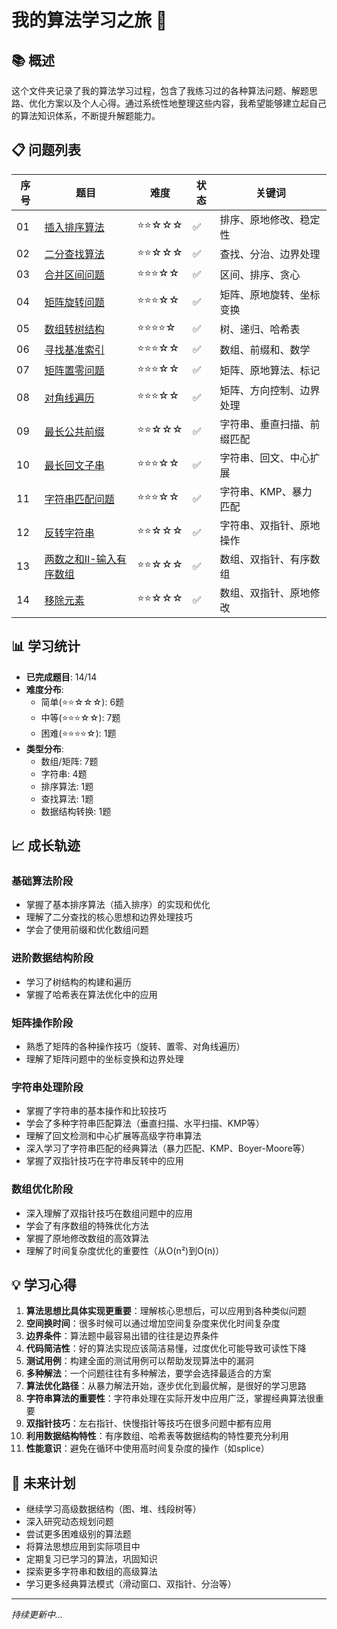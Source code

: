 # 我的算法学习之旅 🚀

## 📚 概述
这个文件夹记录了我的算法学习过程，包含了我练习过的各种算法问题、解题思路、优化方案以及个人心得。通过系统性地整理这些内容，我希望能够建立起自己的算法知识体系，不断提升解题能力。

## 📋 问题列表

| 序号 | 题目 | 难度 | 状态 | 关键词 |
|------|------|------|------|-------|
| 01 | [插入排序算法](./01-插入排序算法.md) | ⭐⭐☆☆☆ | ✅ | 排序、原地修改、稳定性 |
| 02 | [二分查找算法](./02-二分查找算法.md) | ⭐⭐☆☆☆ | ✅ | 查找、分治、边界处理 |
| 03 | [合并区间问题](./03-合并区间问题.md) | ⭐⭐⭐☆☆ | ✅ | 区间、排序、贪心 |
| 04 | [矩阵旋转问题](./04-矩阵旋转问题.md) | ⭐⭐⭐☆☆ | ✅ | 矩阵、原地旋转、坐标变换 |
| 05 | [数组转树结构](./05-数组转树结构.md) | ⭐⭐⭐⭐☆ | ✅ | 树、递归、哈希表 |
| 06 | [寻找基准索引](./06-寻找基准索引.md) | ⭐⭐⭐☆☆ | ✅ | 数组、前缀和、数学 |
| 07 | [矩阵置零问题](./07-矩阵置零问题.md) | ⭐⭐⭐☆☆ | ✅ | 矩阵、原地算法、标记 |
| 08 | [对角线遍历](./08-对角线遍历.md) | ⭐⭐⭐☆☆ | ✅ | 矩阵、方向控制、边界处理 |
| 09 | [最长公共前缀](./09-最长公共前缀.md) | ⭐⭐☆☆☆ | ✅ | 字符串、垂直扫描、前缀匹配 |
| 10 | [最长回文子串](./10-最长回文子串.md) | ⭐⭐⭐☆☆ | ✅ | 字符串、回文、中心扩展 |
| 11 | [字符串匹配问题](./11-字符串匹配问题.md) | ⭐⭐⭐☆☆ | ✅ | 字符串、KMP、暴力匹配 |
| 12 | [反转字符串](./12-反转字符串.md) | ⭐⭐☆☆☆ | ✅ | 字符串、双指针、原地操作 |
| 13 | [两数之和II-输入有序数组](./13-两数之和II-输入有序数组.md) | ⭐⭐☆☆☆ | ✅ | 数组、双指针、有序数组 |
| 14 | [移除元素](./14-移除元素.md) | ⭐⭐☆☆☆ | ✅ | 数组、双指针、原地修改 |

## 📊 学习统计

- **已完成题目**: 14/14
- **难度分布**:
  - 简单(⭐⭐☆☆☆): 6题
  - 中等(⭐⭐⭐☆☆): 7题
  - 困难(⭐⭐⭐⭐☆): 1题
- **类型分布**:
  - 数组/矩阵: 7题
  - 字符串: 4题
  - 排序算法: 1题
  - 查找算法: 1题
  - 数据结构转换: 1题

## 📈 成长轨迹

### 基础算法阶段
- 掌握了基本排序算法（插入排序）的实现和优化
- 理解了二分查找的核心思想和边界处理技巧
- 学会了使用前缀和优化数组问题

### 进阶数据结构阶段
- 学习了树结构的构建和遍历
- 掌握了哈希表在算法优化中的应用

### 矩阵操作阶段
- 熟悉了矩阵的各种操作技巧（旋转、置零、对角线遍历）
- 理解了矩阵问题中的坐标变换和边界处理

### 字符串处理阶段
- 掌握了字符串的基本操作和比较技巧
- 学会了多种字符串匹配算法（垂直扫描、水平扫描、KMP等）
- 理解了回文检测和中心扩展等高级字符串算法
- 深入学习了字符串匹配的经典算法（暴力匹配、KMP、Boyer-Moore等）
- 掌握了双指针技巧在字符串反转中的应用

### 数组优化阶段
- 深入理解了双指针技巧在数组问题中的应用
- 学会了有序数组的特殊优化方法
- 掌握了原地修改数组的高效算法
- 理解了时间复杂度优化的重要性（从O(n²)到O(n)）

## 💡 学习心得

1. **算法思想比具体实现更重要**：理解核心思想后，可以应用到各种类似问题
2. **空间换时间**：很多时候可以通过增加空间复杂度来优化时间复杂度
3. **边界条件**：算法题中最容易出错的往往是边界条件
4. **代码简洁性**：好的算法实现应该简洁易懂，过度优化可能导致可读性下降
5. **测试用例**：构建全面的测试用例可以帮助发现算法中的漏洞
6. **多种解法**：一个问题往往有多种解法，要学会选择最适合的方案
7. **算法优化路径**：从暴力解法开始，逐步优化到最优解，是很好的学习思路
8. **字符串算法的重要性**：字符串处理在实际开发中应用广泛，掌握经典算法很重要
9. **双指针技巧**：左右指针、快慢指针等技巧在很多问题中都有应用
10. **利用数据结构特性**：有序数组、哈希表等数据结构的特性要充分利用
11. **性能意识**：避免在循环中使用高时间复杂度的操作（如splice）

## 🎯 未来计划

- 继续学习高级数据结构（图、堆、线段树等）
- 深入研究动态规划问题
- 尝试更多困难级别的算法题
- 将算法思想应用到实际项目中
- 定期复习已学习的算法，巩固知识
- 探索更多字符串和数组的高级算法
- 学习更多经典算法模式（滑动窗口、双指针、分治等）

---

*持续更新中...*